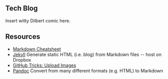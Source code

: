 ## Tech Blog

Insert witty Dilbert comic here.

## Resources

* [Markdown Cheatsheet](https://github.com/adam-p/markdown-here/wiki/Markdown-Cheatsheet)
* [Jekyll](http://jekyllrb.com/) Generate static HTML (i.e. blog) from Markdown files -- host on Dropbox
* [GitHub Tricks: Upload Images](http://solutionoptimist.com/2013/12/28/awesome-github-tricks/)
* [Pandoc](http://johnmacfarlane.net/pandoc/try/) Convert from many different formats (e.g. HTML) to Markdown

